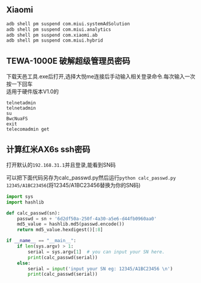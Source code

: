 ## Xiaomi

```cmd
adb shell pm suspend com.miui.systemAdSolution
adb shell pm suspend com.miui.analytics
adb shell pm suspend com.xiaomi.ab
adb shell pm suspend com.miui.hybrid
```


## TEWA-1000E 破解超级管理员密码 
下载天邑工具.exe后打开,选择大悦me连接后手动输入相关登录命令.每次输入一次按一下回车  
适用于硬件版本V1.0的  
```
telnetadmin
telnetadmin
su
BwcNuaFS
exit
telecomadmin get
```

## 计算红米AX6s ssh密码  

打开默认的`192.168.31.1`并且登录,能看到SN码   

可以把下面代码另存为calc_passwd.py然后运行`python calc_passwd.py 12345/A1BC23456`(将12345/A1BC23456替换为你的SN码)

```python
import sys
import hashlib

def calc_passwd(sn):
    passwd = sn + '6d2df50a-250f-4a30-a5e6-d44fb0960aa0'
    md5_value = hashlib.md5(passwd.encode())
    return md5_value.hexdigest()[:8]

if __name__ == "__main__":
    if len(sys.argv) > 1:
        serial = sys.argv[1]  # you can input your SN here.
        print(calc_passwd(serial))
    else:
        serial = input('input your SN eg: 12345/A1BC23456 \n')
        print(calc_passwd(serial))
```
